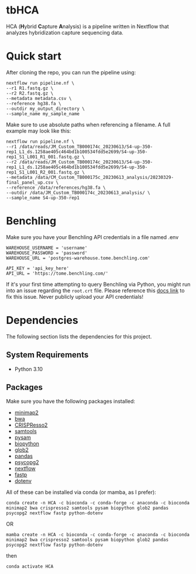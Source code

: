 # tbHCA
HCA (**H**ybrid **C**apture **A**nalysis) is a pipeline written in Nextflow that analyzes hybridization capture sequencing data. 

# Quick start

After cloning the repo, you can run the pipeline using:

```
nextflow run pipeline.nf \
--r1 R1.fastq.gz \
--r2 R2.fastq.gz \
--metadata metadata.csv \
--reference hg38.fa \
--outdir my_output_directory \
--sample_name my_sample_name
```

Make sure to use absolute paths when referencing a filename. A full example may look like this:

```
nextflow run pipeline.nf \
--r1 /data/reads/JM_Custom_TB000174c_20230613/S4-up-350-rep1_L1_ds.1258ae405c464bd1b100534fdd5e2699/S4-up-350-rep1_S1_L001_R1_001.fastq.gz \
--r2 /data/reads/JM_Custom_TB000174c_20230613/S4-up-350-rep1_L1_ds.1258ae405c464bd1b100534fdd5e2699/S4-up-350-rep1_S1_L001_R2_001.fastq.gz \
--metadata /data/CM_Custom_TB000175c_20230613_analysis/20230329-final_panel_up.csv \
--reference /data/references/hg38.fa \
--outdir /data/JM_Custom_TB000174c_20230613_analysis/ \
--sample_name S4-up-350-rep1
```

# Benchling 

Make sure you have your Benchling API credentials in a file named .env

```
WAREHOUSE_USERNAME = 'username'
WAREHOUSE_PASSWORD = 'password'
WAREHOUSE_URL = 'postgres-warehouse.tome.benchling.com'

API_KEY = 'api_key_here'
API_URL = 'https://tome.benchling.com/'
```

If it's your first time attempting to query Benchling via Python, you might run into an issue regarding the `root.crt` file. Please reference this [docs link](https://help.benchling.com/hc/en-us/articles/9714802961421-Access-your-data-warehouse) to fix this issue. 
Never publicly upload your API credentials! 

# Dependencies

The following section lists the dependencies for this project.

## System Requirements

- Python 3.10

## Packages

Make sure you have the following packages installed:

- [minimap2](https://github.com/lh3/minimap2)
- [bwa](https://github.com/lh3/bwa)
- [CRISPResso2](https://github.com/pinellolab/CRISPResso2)
- [samtools](https://github.com/samtools/samtools)
- [pysam](https://pypi.org/project/pysam/)
- [biopython](https://pypi.org/project/biopython/)
- [glob2](https://pypi.org/project/glob2/)
- [pandas](https://pypi.org/project/pandas/)
- [psycopg2](https://pypi.org/project/psycopg2/)
- [nextflow](https://github.com/nextflow-io/nextflow)
- [fastp](https://github.com/OpenGene/fastp)
- [dotenv](https://github.com/motdotla/dotenv)

All of these can be installed via conda (or mamba, as I prefer):

```
conda create -n HCA -c bioconda -c conda-forge -c anaconda -c bioconda minimap2 bwa crispresso2 samtools pysam biopython glob2 pandas psycopg2 nextflow fastp python-dotenv
```

OR 


```
mamba create -n HCA -c bioconda -c conda-forge -c anaconda -c bioconda minimap2 bwa crispresso2 samtools pysam biopython glob2 pandas psycopg2 nextflow fastp python-dotenv
```

then

```
conda activate HCA
```





